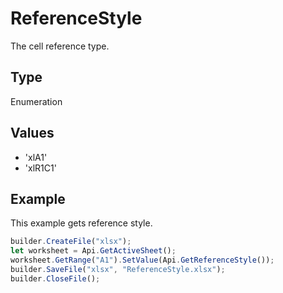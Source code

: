 # ReferenceStyle

The cell reference type.

## Type

Enumeration

## Values

- 'xlA1'
- 'xlR1C1'


## Example

This example gets reference style.

```javascript editor-xlsx
builder.CreateFile("xlsx");
let worksheet = Api.GetActiveSheet();
worksheet.GetRange("A1").SetValue(Api.GetReferenceStyle());
builder.SaveFile("xlsx", "ReferenceStyle.xlsx");
builder.CloseFile();
```
